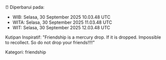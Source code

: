 ⏰ Diperbarui pada:
- WIB: Selasa, 30 September 2025 10.03.48 UTC
- WITA: Selasa, 30 September 2025 11.03.48 UTC
- WIT: Selasa, 30 September 2025 12.03.48 UTC

Kutipan Inspiratif:
"Friendship is a mercury drop. If it is dropped. Impossible to recollect. So do not drop your friends!!!!"


Kategori: friendship

